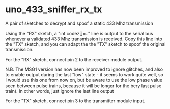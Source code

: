 # uno_433_sniffer_rx_tx
A pair of sketches to decrypt and spoof a static 433 Mhz transmission

Using the "RX" sketch, a "int codez[]=.." line is output to the serial bus whenever a validated 433 Mhz transmission is received.
Copy this line into the "TX" sketch, and you can adapt the the "TX" sketch to spoof the original transmission.

For the "RX" sketch, connect pin 2 to the receiver module output. 

N.B. The MSG1 version has now been improved to ignore glitches,  and also to enable output during the last "low" state - it seems to work quite well, so I would use this one from now on, but be aware to use the low phase value seen between pulse trains, because it will be longer for the bery last pulse train). In other words, just ignore the last line output 

For the "TX" sketch, connect pin 3 to the transmitter module input.
